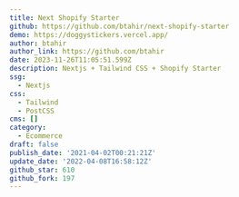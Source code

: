 ```yaml
---
title: Next Shopify Starter
github: https://github.com/btahir/next-shopify-starter
demo: https://doggystickers.vercel.app/
author: btahir
author_link: https://github.com/btahir
date: 2023-11-26T11:05:51.599Z
description: Nextjs + Tailwind CSS + Shopify Starter
ssg:
  - Nextjs
css:
  - Tailwind
  - PostCSS
cms: []
category:
  - Ecommerce
draft: false
publish_date: '2021-04-02T00:21:21Z'
update_date: '2022-04-08T16:58:12Z'
github_star: 610
github_fork: 197
---
```

